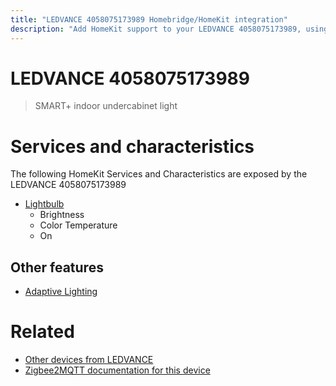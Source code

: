 ```yaml
---
title: "LEDVANCE 4058075173989 Homebridge/HomeKit integration"
description: "Add HomeKit support to your LEDVANCE 4058075173989, using Homebridge, Zigbee2MQTT and homebridge-z2m."
---
```

<!---
This file has been GENERATED using src/docgen/docgen.ts
DO NOT EDIT THIS FILE MANUALLY!
-->
# LEDVANCE 4058075173989
> SMART+ indoor undercabinet light


# Services and characteristics
The following HomeKit Services and Characteristics are exposed by
the LEDVANCE 4058075173989

* [Lightbulb](../../light.md)
  * Brightness
  * Color Temperature
  * On

## Other features
* [Adaptive Lighting](../../light.md)

# Related
* [Other devices from LEDVANCE](../index.md#ledvance)
* [Zigbee2MQTT documentation for this device](https://www.zigbee2mqtt.io/devices/4058075173989.html)